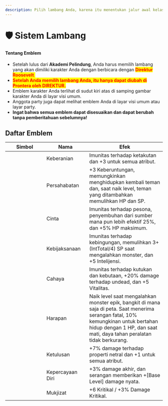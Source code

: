```yaml
---
description: Pilih lambang Anda, karena itu menentukan jalur awal kelas Anda.
---
```


# 🛡️ Sistem Lambang

#### **Tentang Emblem**

* Setelah lulus dari **Akademi Pelindung**, Anda harus memilih lambang yang akan dimiliki karakter Anda dengan berbicara dengan <mark style="color:red;">**Direktur Roosevelt**</mark><mark style="color:orange;">.</mark>
* <mark style="color:red;">**Setelah Anda memilih lambang Anda, itu hanya dapat diubah di Prontera oleh DIREKTUR.**</mark>
* Emblem karakter Anda terlihat di sudut kiri atas di samping gambar karakter Anda di layar visi umum.
* Anggota party juga dapat melihat emblem Anda di layar visi umum atau layar party.
* **Ingat bahwa semua emblem dapat disesuaikan dan dapat berubah tanpa pemberitahuan sebelumnya!**

## **Daftar Emblem**<table><thead><tr><th width="108">Simbol</th><th width="121">Nama</th><th>Efek</th></tr></thead><tbody><tr><td><img src="../.gitbook/assets/CREST_COURAGE.png" alt=""></td><td>Keberanian</td><td>Imunitas terhadap ketakutan dan +3 untuk semua atribut.</td></tr><tr><td><img src="../.gitbook/assets/CREST_FRIENDSHIP.png" alt=""></td><td>Persahabatan</td><td>+3 Keberuntungan, memungkinkan menghidupkan kembali teman dan, saat naik level, teman yang ditambahkan memulihkan HP dan SP.</td></tr><tr><td><img src="../.gitbook/assets/CREST_LOVE.png" alt=""></td><td>Cinta</td><td>Imunitas terhadap pesona, penyembuhan dari sumber mana pun lebih efektif 25%, dan +5% HP maksimum.</td></tr><tr><td><img src="../.gitbook/assets/CREST_KNOWLEDGE.png" alt=""></td><td>Kebijaksanaan</td><td>Imunitas terhadap kebingungan, memulihkan 3+(IntTotal/4) SP saat mengalahkan monster, dan +5 Intelijensi.</td></tr><tr><td><img src="../.gitbook/assets/CREST_LIGHT.png" alt=""></td><td>Cahaya</td><td>Imunitas terhadap kutukan dan kebutaan, +20% damage terhadap undead, dan +5 Vitalitas.</td></tr><tr><td><img src="../.gitbook/assets/CREST_HOPE.png" alt=""></td><td>Harapan</td><td>Naik level saat mengalahkan monster epik, bangkit di mana saja di peta. Saat menerima serangan fatal, 10% kemungkinan untuk bertahan hidup dengan 1 HP, dan saat mati, daya tahan peralatan tidak berkurang.</td></tr><tr><td><img src="../.gitbook/assets/CREST_SINCERITY.png" alt=""></td><td>Ketulusan</td><td>+7% damage terhadap properti netral dan +1 untuk semua atribut.</td></tr><tr><td><img src="../.gitbook/assets/CREST_RELIABILITY.png" alt=""></td><td>Kepercayaan Diri</td><td>+3% damage akhir, dan serangan memberikan +[Base Level] damage nyata.</td></tr><tr><td><img src="../.gitbook/assets/CREST_RELIABILITY.png" alt=""></td><td>Mukjizat</td><td>+6 Kritikal / +3% Damage Kritikal.</td></tr></tbody></table>

